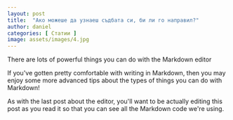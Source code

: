 ```yaml
---
layout: post
title:  "Ако можеше да узнаеш съдбата си, би ли го направил?"
author: daniel
categories: [ Статии ]
image: assets/images/4.jpg
---
```

There are lots of powerful things you can do with the Markdown editor

If you've gotten pretty comfortable with writing in Markdown, then you may enjoy some more advanced tips about the types of things you can do with Markdown!

As with the last post about the editor, you'll want to be actually editing this post as you read it so that you can see all the Markdown code we're using.

